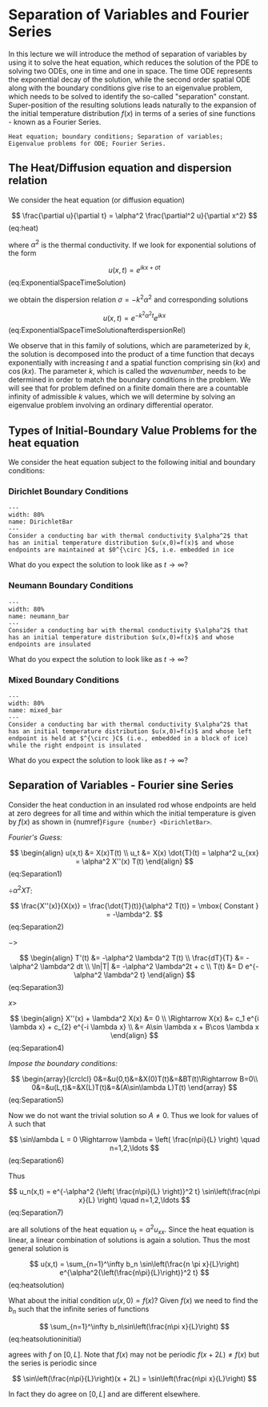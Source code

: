 # Separation of Variables and Fourier Series

In this lecture we will introduce the method of separation of variables by using it to solve the heat equation, which reduces the solution of the PDE to solving two ODEs, one in time and one in space. The time ODE represents the exponential decay of the solution, while the second order spatial ODE along with the boundary conditions give rise to an eigenvalue problem, which needs to be solved to identify the so-called "separation" constant. Super-position of the resulting solutions leads naturally to the expansion of the initial temperature distribution $f(x)$ in terms of a series of sine functions - known as a Fourier Series.

```{admonition} Key Concepts
Heat equation; boundary conditions; Separation of variables; Eigenvalue problems for ODE; Fourier Series.
```

## The Heat/Diffusion equation and dispersion relation

We consider the heat equation (or diffusion equation)

$$
\frac{\partial u}{\partial t} = \alpha^2 \frac{\partial^2 u}{\partial x^2} 
$$ (eq:heat)

where $\alpha^2$ is the thermal conductivity. If we look for exponential solutions of the form

$$
u(x,t) = e^{i k x + \sigma t}
$$ (eq:ExponentialSpaceTimeSolution)

we obtain the dispersion relation $\sigma=-k^2 \alpha^2$ and corresponding solutions

$$
u(x,t) = e^{-k^2 \alpha^2 t} e^{i k x}
$$ (eq:ExponentialSpaceTimeSolutionafterdispersionRel)

We observe that in this family of solutions, which are parameterized by $k$, the solution is decomposed into the product of a time function that decays exponentially with increasing $t$ and a spatial function comprising $\sin(kx)$ and $\cos(kx)$. The parameter $k$, which is called the *wavenumber*, needs to be determined in
order to match the boundary conditions in the problem. We will see that for problem defined on a finite domain there are a countable infinity of admissible $k$ values, which we will determine by solving an eigenvalue problem involving an ordinary differential operator.

## Types of Initial-Boundary Value Problems for the heat equation

We consider the heat equation subject to the following initial and boundary conditions:

### Dirichlet Boundary Conditions

```{figure} ../img/fourier/dirichlet_bar.png
---
width: 80%
name: DirichletBar
---
Consider a conducting bar with thermal conductivity $\alpha^2$ that has an initial temperature distribution $u(x,0)=f(x)$ and whose endpoints are maintained at $0^{\circ }C$, i.e. embedded in ice
```

What do you expect the solution to look like as $t \to \infty$?

### Neumann Boundary Conditions

```{figure} ../img/fourier/neumann_bar.png
---
width: 80%
name: neumann_bar
---
Consider a conducting bar with thermal conductivity $\alpha^2$ that has an initial temperature distribution $u(x,0)=f(x)$ and whose endpoints are insulated
```

What do you expect the solution to look like as $t \to \infty$?

### Mixed Boundary Conditions

```{figure} ../img/fourier/mixed_bar.png
---
width: 80%
name: mixed_bar
---
Consider a conducting bar with thermal conductivity $\alpha^2$ that has an initial temperature distribution $u(x,0)=f(x)$ and whose left endpoint is held at $^{\circ }C$ (i.e., embedded in a block of ice) while the right endpoint is insulated
```

What do you expect the solution to look like as $t \to \infty$?

## Separation of Variables - Fourier sine Series

Consider the heat conduction in an insulated rod whose endpoints are held at zero degrees for all time and within which the initial temperature is given by $f(x)$ as shown in {numref}`Figure {number} <DirichletBar>`.

*Fourier's Guess:*

$$
\begin{align}
u(x,t) &= X(x)T(t) \\
u_t &= X(x) \dot{T}(t) = \alpha^2 u_{xx} = \alpha^2 X''(x) T(t)
\end{align}
$$ (eq:Separation1)

$\div \alpha^2 XT$:

$$
\frac{X''(x)}{X(x)} = \frac{\dot{T}(t)}{\alpha^2 T(t)} = \mbox{ Constant } = -\lambda^2.
$$ (eq:Separation2)

$->$

$$
\begin{align}
T'(t) &= -\alpha^2 \lambda^2 T(t) \\
\frac{dT}{T} &= -\alpha^2 \lambda^2 dt \\
\ln|T| &= -\alpha^2 \lambda^2t + c \\
T(t) &= D e^{-\alpha^2 \lambda^2 t}
\end{align}
$$ (eq:Separation3)

$x>$

$$
\begin{align}
X''(x) + \lambda^2 X(x) &= 0 \\
\Rightarrow X(x) &= c_1 e^{i \lambda x} + c_{2} e^{-i \lambda x} \\
&= A\sin \lambda x + B\cos \lambda x
\end{align}
$$ (eq:Separation4)

*Impose the boundary conditions:*

$$
\begin{array}{lcrclcl}
0&=&u(0,t)&=&X(0)T(t)&=&BT(t)\Rightarrow B=0\\
0&=&u(L,t)&=&X(L)T(t)&=&(A\sin\lambda L)T(t)
\end{array}
$$ (eq:Separation5)

Now we do not want the trivial solution so $A\not= 0$. Thus we look for values of $\lambda$ such that

$$
\sin\lambda L = 0 \Rightarrow \lambda = \left( \frac{n\pi}{L} \right) \quad n=1,2,\ldots
$$ (eq:Separation6)

Thus

$$
u_n(x,t) = e^{-\alpha^2 {\left( \frac{n\pi}{L} \right)}^2 t} \sin\left(\frac{n\pi x}{L} \right) \quad n=1,2,\ldots
$$ (eq:Separation7)

are all solutions of the heat equation $u_t = \alpha^2u_{xx}$. Since the heat equation is linear, a linear combination of solutions is again a solution. Thus the most general solution is

$$
u(x,t) = \sum_{n=1}^\infty b_n \sin\left(\frac{n \pi x}{L}\right) e^{\alpha^2{\left(\frac{n\pi}{L}\right)}^2 t}
$$ (eq:heatsolution)

What about the initial condition $u(x,0)=f(x)$? Given $f(x)$ we need to find the $b_n$ such that the infinite series of functions

$$
\sum_{n=1}^\infty b_n\sin\left(\frac{n\pi x}{L}\right)
$$ (eq:heatsolutioninitial)

agrees with $f$ on $[0,L]$. Note that $f(x)$ may not be periodic $f(x+2L) \not= f(x)$ but the series is periodic since

$$
\sin\left(\frac{n\pi}{L}\right)(x + 2L) = \sin\left(\frac{n\pi x}{L}\right)
$$

In fact they do agree on $[0,L]$ and are different elsewhere.